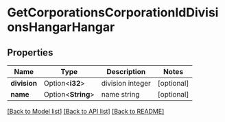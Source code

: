 # GetCorporationsCorporationIdDivisionsHangarHangar

## Properties

Name | Type | Description | Notes
------------ | ------------- | ------------- | -------------
**division** | Option<**i32**> | division integer | [optional]
**name** | Option<**String**> | name string | [optional]

[[Back to Model list]](../README.md#documentation-for-models) [[Back to API list]](../README.md#documentation-for-api-endpoints) [[Back to README]](../README.md)


